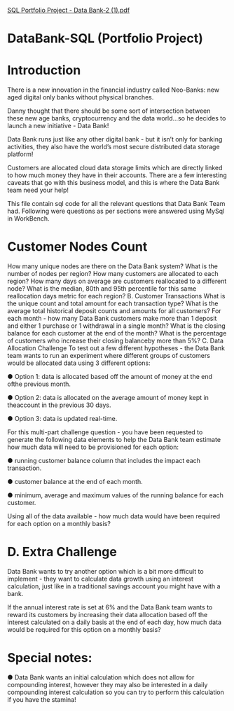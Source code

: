 [SQL Portfolio Project - Data Bank-2 (1).pdf](https://github.com/Qurat05/DataBank-SQL/files/14497903/SQL.Portfolio.Project.-.Data.Bank-2.1.pdf)
# DataBank-SQL (Portfolio Project)

# Introduction
There is a new innovation in the financial industry called Neo-Banks: new aged digital only banks without physical branches.

Danny thought that there should be some sort of intersection between these new age banks, cryptocurrency and the data world…so he decides to launch a new initiative - Data Bank!

Data Bank runs just like any other digital bank - but it isn’t only for banking activities, they also have the world’s most secure distributed data storage platform!

Customers are allocated cloud data storage limits which are directly linked to how much money they have in their accounts. There are a few interesting caveats that go with this business model, and this is where the Data Bank team need your help!

This file contain sql code for all the relevant questions that Data Bank Team had. Following were questions as per sections were answered using MySql in WorkBench.

# Customer Nodes Count
How many unique nodes are there on the Data Bank system?
What is the number of nodes per region?
How many customers are allocated to each region?
How many days on average are customers reallocated to a different node?
What is the median, 80th and 95th percentile for this same reallocation days metric for each region?
B. Customer Transactions
What is the unique count and total amount for each transaction type?
What is the average total historical deposit counts and amounts for all customers?
For each month - how many Data Bank customers make more than 1 deposit and either 1 purchase or 1 withdrawal in a single month?
What is the closing balance for each customer at the end of the month?
What is the percentage of customers who increase their closing balanceby more than 5%?
C. Data Allocation Challenge
To test out a few different hypotheses - the Data Bank team wants to run an experiment where different groups of customers would be allocated data using 3 different options:

● Option 1: data is allocated based off the amount of money at the end ofthe previous month.

● Option 2: data is allocated on the average amount of money kept in theaccount in the previous 30 days.

● Option 3: data is updated real-time.

For this multi-part challenge question - you have been requested to generate the following data elements to help the Data Bank team estimate how much data will need to be provisioned for each option:

● running customer balance column that includes the impact each transaction.

● customer balance at the end of each month.

● minimum, average and maximum values of the running balance for each customer.

Using all of the data available - how much data would have been required for each option on a monthly basis?

# D. Extra Challenge
Data Bank wants to try another option which is a bit more difficult to implement - they want to calculate data growth using an interest calculation, just like in a traditional savings account you might have with a bank.

If the annual interest rate is set at 6% and the Data Bank team wants to reward its customers by increasing their data allocation based off the interest calculated on a daily basis at the end of each day, how much data would be required for this option on a monthly basis?

# Special notes:

● Data Bank wants an initial calculation which does not allow for compounding interest, however they may also be interested in a daily compounding interest calculation so you can try to perform this calculation if you have the stamina!
